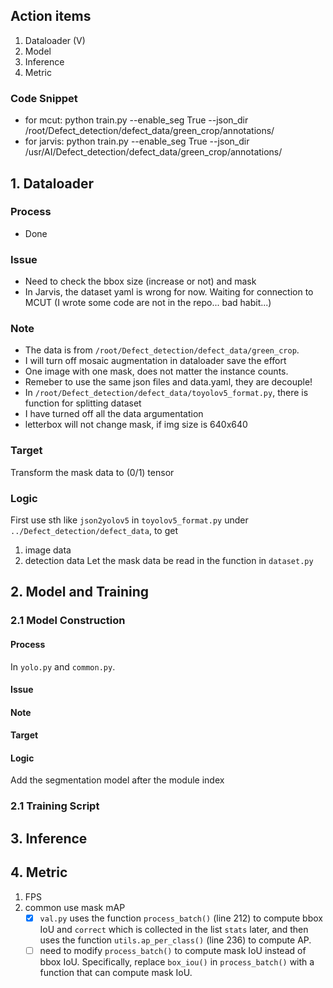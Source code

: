 ## Action items
1. Dataloader (V)
2. Model
3. Inference
4. Metric

### Code Snippet
* for mcut: python train.py --enable_seg True --json_dir /root/Defect_detection/defect_data/green_crop/annotations/
* for jarvis: python train.py --enable_seg True --json_dir /usr/AI/Defect_detection/defect_data/green_crop/annotations/

## 1. Dataloader
### Process
* Done
### Issue
* Need to check the bbox size (increase or not) and mask
* In Jarvis, the dataset yaml is wrong for now. Waiting for connection to MCUT
(I wrote some code are not in the repo... bad habit...)

### Note
* The data is from `/root/Defect_detection/defect_data/green_crop`.
* I will turn off mosaic augmentation in dataloader save the effort
* One image with one mask, does not matter the instance counts.
* Remeber to use the same json files and data.yaml, they are decouple!
* In `/root/Defect_detection/defect_data/toyolov5_format.py`, there is function for splitting dataset
* I have turned off all the data argumentation
* letterbox will not change mask, if img size is 640x640

### Target
Transform the mask data to (0/1) tensor

### Logic
First use sth like `json2yolov5` in `toyolov5_format.py` under `../Defect_detection/defect_data`, to get
1. image data
2. detection data
Let the mask data be read in the function in `dataset.py`

## 2. Model and Training

### 2.1 Model Construction

#### Process
In `yolo.py` and `common.py`.

#### Issue

#### Note

#### Target

#### Logic
Add the segmentation model after the module index

### 2.1 Training Script

## 3. Inference

## 4. Metric
1. FPS
2. common use mask mAP
    - [x] `val.py` uses the function `process_batch()` (line 212) to compute bbox IoU and `correct` which is collected in the list `stats` later, and then uses the function `utils.ap_per_class()` (line 236) to compute AP.
    - [ ] need to modify `process_batch()` to compute mask IoU instead of bbox IoU. Specifically, replace `box_iou()` in `process_batch()` with a function that can compute mask IoU.